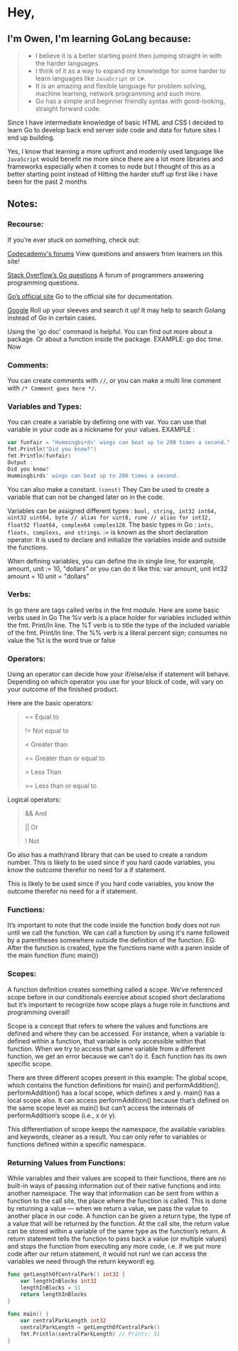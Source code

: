 # Hey,

## I'm Owen, I'm learning GoLang because:
> - I believe it is a better starting point then jumping straight in with the harder languages.
> - I think of it as a way to expand my knowledge for some harder to learn languages like `JavaScript` or `C#`.
> - It is an amazing and flexible language for problem solving, machine learning, network programming and such more.
> - Go has a simple and beginner friendly syntax with good-looking, straight forward code.

Since I have intermediate knowledge of basic HTML and CSS I decided to learn Go to develop back end server side code and data for future sites I end up building.

Yes, I know that learning a more upfront and modernly used language like `JavaScript` would benefit me more since there are a lot more libraries and frameworks especially when it comes to node but I thought of this as a better starting point instead of Hitting the harder stuff up first like i have been for the past 2 months


## Notes:

### Recourse:

If you’re ever stuck on something, check out:

[Codecademy's forums](https://discuss.codecademy.com/c/get-help/go/1877)
View questions and answers from learners on this site!

[Stack Overflow’s Go questions](https://stackoverflow.com/questions/tagged/go?tab=Active)
A forum of programmers answering programming questions.


[Go’s official site](https://golang.org/)
Go to the official site for documentation.


[Google](https://www.google.com/)
Roll up your sleeves and search it up!
It may help to search Golang instead of Go in certain cases.

Using the 'go doc' command is helpful.
You can find out more about a package.
Or about a function inside the package.
EXAMPLE: go doc time. Now



### Comments:

You can create comments with ```//```, or you can make a multi line comment with ```/* Comment goes here */```.



### Variables and Types:

You can create a variable by defining one with var.
You can use that variable in your code as a nickname for your values.
EXAMPLE :
```go
var funfair = "Hummingbirds' wings can beat up to 200 times a second."
fmt.Println("Did you know?")
fmt.Println(funfair)
Output :
Did you know?
Hummingbirds' wings can beat up to 200 times a second.
```

You can also make a constant. `(const)`
They Can be used to create a variable that can not be changed later on in the code. 

Variables can be assigned different types : `bool, string, int32 int64, uint32 uint64, byte // alias for uint8, rune // alias for int32, float32 float64, complex64 complex128`.
The basic types in Go : `ints, floats, complexs, and strings`.
:= is known as the short declaration operator. It is used to declare and initialize 
the variables inside and outside the functions.

When defining variables, you can define the in single line, for example, amount, unit := 10, "dollars" or you can do it like this:
var amount, unit int32
amount = 10
unit = "dollars"



### Verbs:

In go there are tags called verbs in the fmt module. Here are some basic verbs used 
in Go
The %v verb is a place holder for variables included within the fmt. Print/ln line.
The %T verb is to title the type of the included variable of the fmt. Print/ln line. 
The %% verb is a literal percent sign; consumes no value
the %t is the word true or false



### Operators:

Using an operator can decide how your if/else/else if statement will behave.  
Depending on which operator you use for your block of code, will vary on your outcome 
of the finished product.

Here are the basic operators:
> == Equal to
>
> != Not equal to
>
>  < Greater than
>
> <= Greater than or equal to
>
> &gt; Less Than
>
> &gt;= Less than or equal to

Logical operators:
> && And
>
> || Or
>
> !  Not


Go also has a math/rand library that can be used to create a random number.
This is likely to be used since if you hard caode variables, you know the outcome therefor no need for a if statement.

This is likely to be used since if you hard code variables, you know the outcome therefor no need for a if statement.

### Functions:
	
It’s important to note that the code inside the function body does not run until we call the function.
We can call a function by using it's name followed by a parentheses somewhere outside the definition of the function.
EG: After the function is created, type the functions name with a paren inside of the main function (func main())
	
### Scopes:
A function definition creates something called a scope. We’ve referenced scope before in our conditionals exercise about
scoped short declarations but it’s important to recognize how scope plays a huge role in functions and programming overall!
	
Scope is a concept that refers to where the values and functions are defined and where they can be accessed.
For instance, when a variable is defined within a function, that variable is only accessible within that function.
When we try to access that same variable from a different function, we get an error because we can’t do it.
Each function has its own specific scope.
	
There are three different scopes present in this example:
The global scope, which contains the function definitions for main() and performAddition().
performAddition() has a local scope, which defines x and y.
main() has a local scope also. It can access performAddition() because that’s defined on the same scope level as main() but can’t access the internals of performAddition‘s scope (i.e., x or y).
	
This differentiation of scope keeps the namespace, the available variables and keywords, cleaner as a result. You can only refer to variables or functions defined within a specific namespace.
	
### Returning Values from Functions:
	
While variables and their values are scoped to their functions, there are no built-in ways of passing information out of their native functions and into another namespace.
The way that information can be sent from within a function to the call site, the place where the function is called. 
This is done by returning a value — when we return a value, we pass the value to another place in our code.
A function can be given a return type, the type of a value that will be returned by the function.
At the call site, the return value can be stored within a variable of the same type as the function’s return.
A return statement tells the function to pass back a value (or multiple values) and stops the function from executing any more code, i.e. if we put more code after our return statement, it would not run!
we can access the variables we need through the return keyword!
eg.
	
``` go
func getLengthOfCentralPark() int32 {
    var lengthInBlocks int32
    lengthInBlocks = 51
    return lengthInBlocks
}
	
func main() {
	var centralParkLength int32
	centralParkLength = getLengthOfCentralPark()
	fmt.Println(centralParkLength) // Prints: 51
}
```
